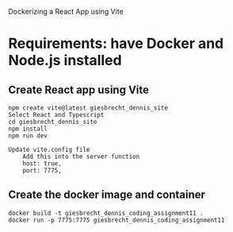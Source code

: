 Dockerizing a React App using Vite

# Requirements: have Docker and Node.js installed

## Create React app using Vite
    npm create vite@latest giesbrecht_dennis_site
    Select React and Typescript 
    cd giesbrecht_dennis_site
    npm install
    npm run dev

    Update vite.config file
        Add this into the server function
        host: true,
        port: 7775,

## Create the docker image and container
    docker build -t giesbrecht_dennis_coding_assignment11 .
    docker run -p 7775:7775 giesbrecht_dennis_coding_assignment11 